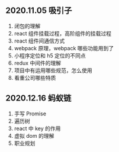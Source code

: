 <!--
 * @Author: tkiddo
 * @Date: 2020-11-06 20:44:36
 * @LastEditors: tkiddo
 * @LastEditTime: 2020-12-16 21:38:51
 * @Description:
-->

## 2020.11.05 吸引子

1. 闭包的理解
2. react 组件挂载过程，高阶组件的挂载过程
3. react 组件间通信方式
4. webpack 原理，webpack 哪些功能用到了
5. 小程序定位和 h5 定位的不同点
6. redux 中间件的理解
7. 项目中有运用哪些规范，怎么使用
8. 看重公司哪些特质

## 2020.12.16 蚂蚁链

1. 手写 Promise
2. 遍历树
3. react 中 key 的作用
4. 虚拟 dom 的理解
5. 职业规划

